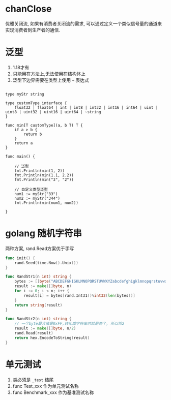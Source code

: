 # chanClose

优雅关闭流, 如果有消费者关闭流的需求, 可以通过定义一个类似信号量的通道来实现消费者到生产者的通信.

# 泛型
1. 1.18才有
2. 只能用在方法上,无法使用在结构体上
3. 泛型下边界需要在类型上使用 `~` 表达式
```

type myStr string

type customType interface {
	float32 | float64 | int | int8 | int32 | int16 | int64 | uint | uint8 | uint32 | uint16 | uint64 | ~string
}

func min[T customType](a, b T) T {
	if a > b {
		return b
	}
	return a
}

func main() {

    // 泛型
    fmt.Println(min(1, 2))
    fmt.Println(min(1.1, 2.2))
    fmt.Println(min("3", "2"))
    
    // 自定义类型泛型
    num1 := myStr("33")
    num2 := myStr("344")
    fmt.Println(min(num1, num2))
    
}
```

# golang 随机字符串

两种方案, rand.Read方案优于手写
```go
func init() {
	rand.Seed(time.Now().Unix())
}

func RandStr1(n int) string {
	bytes := []byte("ABCDEFGHIGKLMNOPQRSTUVWXYZabcdefghigklmnopqrstuvwxyz")
	result := make([]byte, n)
	for i := 0; i < n; i++ {
		result[i] = bytes[rand.Int31()%int32(len(bytes))]
	}
	return string(result)
}

func RandStr2(n int) string {
	// 一个byte最大值是0xFF,转化成字符串时就是两个, 所以除2
	result := make([]byte, n/2)
	rand.Read(result)
	return hex.EncodeToString(result)
}
```

# 单元测试

1. 类必须是 `_test` 结尾
2. func Test_xxx 作为单元测试名称
3. func Benchmark_xxx 作为基准测试名称